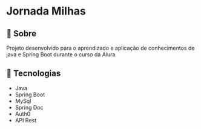 # Jornada Milhas

## 🔖 Sobre
Projeto desenvolvido para o aprendizado e aplicação de conhecimentos de java e Spring Boot durante o curso da Alura.

## 🚀 Tecnologias
- Java
- Spring Boot
- MySql
- Spring Doc
- Auth0
- API Rest
